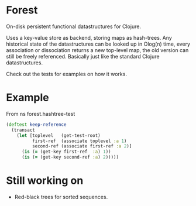 # Forest

On-disk persistent functional datastructures for Clojure.

Uses a key-value store as backend, storing maps as hash-trees. Any historical state of the datastructures can be looked up in Olog(n) time, every association or dissociation returns a new top-level map, the old version can still be freely referenced. Basically just like the standard Clojure datastructures.

Check out the tests for examples on how it works.

# Example

From ns forest.hashtree-test

```clojure
(deftest keep-reference
  (transact
    (let [toplevel   (get-test-root)
          first-ref  (associate toplevel :a 1)
          second-ref (associate first-ref :a 2)]
      (is (= (get-key first-ref  :a) 1))
      (is (= (get-key second-ref :a) 2)))))
```

# Still working on

* Red-black trees for sorted sequences.
